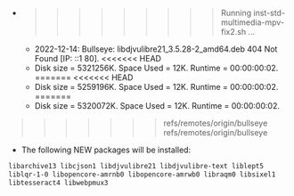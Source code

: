 * >>>>>>>>> Running inst-std-multimedia-mpv-fix2.sh ...
  * 2022-12-14: Bullseye: libdjvulibre21_3.5.28-2_amd64.deb  404  Not Found [IP: ::1 80].
<<<<<<< HEAD
  * Disk size = 5321256K. Space Used = 12K. Runtime = 00:00:00:02.
=======
<<<<<<< HEAD
  * Disk size = 5259196K. Space Used = 12K. Runtime = 00:00:00:02.
=======
  * Disk size = 5320072K. Space Used = 12K. Runtime = 00:00:00:02.
>>>>>>> refs/remotes/origin/bullseye
>>>>>>> refs/remotes/origin/bullseye
  * The following NEW packages will be installed:
  ```bash
libarchive13 libcjson1 libdjvulibre21 libdjvulibre-text liblept5
liblqr-1-0 libopencore-amrnb0 libopencore-amrwb0 libraqm0 libsixel1
libtesseract4 libwebpmux3
  ```
